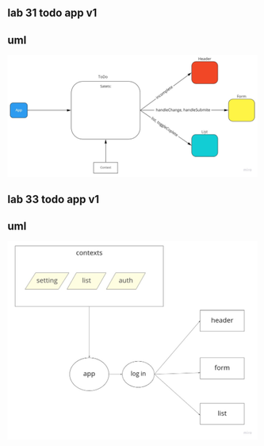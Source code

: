 
## lab 31 todo app v1

## uml 

![images](./labs.jpg)


## lab 33 todo app v1

## uml 

![images](./lab33.jpg)
